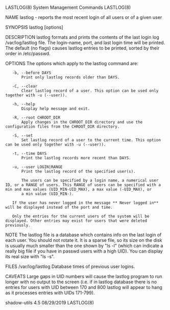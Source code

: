 LASTLOG(8)                                                                                System Management Commands                                                                               LASTLOG(8)

NAME
       lastlog - reports the most recent login of all users or of a given user

SYNOPSIS
       lastlog [options]

DESCRIPTION
       lastlog formats and prints the contents of the last login log /var/log/lastlog file. The login-name, port, and last login time will be printed. The default (no flags) causes lastlog entries to be
       printed, sorted by their order in /etc/passwd.

OPTIONS
       The options which apply to the lastlog command are:

       -b, --before DAYS
           Print only lastlog records older than DAYS.

       -C, --clear
           Clear lastlog record of a user. This option can be used only together with -u (--user)).

       -h, --help
           Display help message and exit.

       -R, --root CHROOT_DIR
           Apply changes in the CHROOT_DIR directory and use the configuration files from the CHROOT_DIR directory.

       -S, --set
           Set lastlog record of a user to the current time. This option can be used only together with -u (--user)).

       -t, --time DAYS
           Print the lastlog records more recent than DAYS.

       -u, --user LOGIN|RANGE
           Print the lastlog record of the specified user(s).

           The users can be specified by a login name, a numerical user ID, or a RANGE of users. This RANGE of users can be specified with a min and max values (UID_MIN-UID_MAX), a max value (-UID_MAX), or
           a min value (UID_MIN-).

       If the user has never logged in the message ** Never logged in** will be displayed instead of the port and time.

       Only the entries for the current users of the system will be displayed. Other entries may exist for users that were deleted previously.

NOTE
       The lastlog file is a database which contains info on the last login of each user. You should not rotate it. It is a sparse file, so its size on the disk is usually much smaller than the one shown
       by "ls -l" (which can indicate a really big file if you have in passwd users with a high UID). You can display its real size with "ls -s".

FILES
       /var/log/lastlog
           Database times of previous user logins.

CAVEATS
       Large gaps in UID numbers will cause the lastlog program to run longer with no output to the screen (i.e. if in lastlog database there is no entries for users with UID between 170 and 800 lastlog
       will appear to hang as it processes entries with UIDs 171-799).

shadow-utils 4.5                                                                                  08/29/2019                                                                                       LASTLOG(8)
